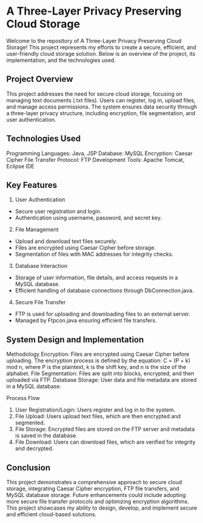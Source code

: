 # A Three-Layer Privacy Preserving Cloud Storage

Welcome to the repository of A Three-Layer Privacy Preserving Cloud Storage! This project represents my efforts to create a secure, efficient, and user-friendly cloud storage solution. Below is an overview of the project, its implementation, and the technologies used.

## Project Overview

This project addresses the need for secure cloud storage, focusing on managing text documents (.txt files). Users can register, log in, upload files, and manage access permissions. The system ensures data security through a three-layer privacy structure, including encryption, file segmentation, and user authentication.

## Technologies Used

Programming Languages: Java, JSP
Database: MySQL
Encryption: Caesar Cipher
File Transfer Protocol: FTP
Development Tools: Apache Tomcat, Eclipse IDE

## Key Features

1. User Authentication
- Secure user registration and login.
- Authentication using username, password, and secret key.

2. File Management
- Upload and download text files securely.
- Files are encrypted using Caesar Cipher before storage.
- Segmentation of files with MAC addresses for integrity checks.

3. Database Interaction
- Storage of user information, file details, and access requests in a MySQL database.
- Efficient handling of database connections through DbConnection.java.

4. Secure File Transfer
- FTP is used for uploading and downloading files to an external server.
- Managed by Ftpcon.java ensuring efficient file transfers.

## System Design and Implementation

Methodology
Encryption: Files are encrypted using Caesar Cipher before uploading. The encryption process is defined by the equation: C = (P + k) mod n, where P is the plaintext, k is the shift key, and n is the size of the alphabet.
File Segmentation: Files are split into blocks, encrypted, and then uploaded via FTP.
Database Storage: User data and file metadata are stored in a MySQL database.

Process Flow
1. User Registration/Login: Users register and log in to the system.
2. File Upload: Users upload text files, which are then encrypted and segmented.
3. File Storage: Encrypted files are stored on the FTP server and metadata is saved in the database.
4. File Download: Users can download files, which are verified for integrity and decrypted.

## Conclusion

This project demonstrates a comprehensive approach to secure cloud storage, integrating Caesar Cipher encryption, FTP file transfers, and MySQL database storage. Future enhancements could include adopting more secure file transfer protocols and optimizing encryption algorithms. This project showcases my ability to design, develop, and implement secure and efficient cloud-based solutions.
